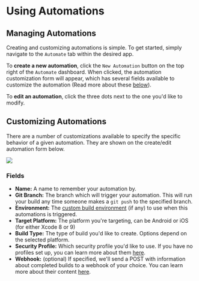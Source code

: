 # Using Automations

## Managing Automations

Creating and customizing automations is simple.  To get started, simply navigate to the `Automate` tab within the desired app.

To **create a new automation**, click the `New Automation` button on the top right of the `Automate` dashboard. When clicked, the automation customization form will appear, which has several fields available to customize the automation (Read more about these [below](#customizing-automations)). 

To **edit an automation**, click the three dots next to the one you'd like to modify.

## Customizing Automations

There are a number of customizations available to specify the specific behavior of a given automation. They are shown on the create/edit automation form below.

<img src="/docs/assets/img/pro/ss-automations-automate-form.png" class="browser" />

### Fields

* **Name:** A name to remember your automation by.
* **Git Branch:** The branch which will trigger your automation.  This will run your build any time someone makes a `git push` to the specified branch.
* **Environment:** The [custom build environment](/docs/pro/builds/environments#custom-environments) (if any) to use when this automations is triggered.
* **Target Platform:** The platform you're targeting, can be Android or iOS (for either Xcode 8 or 9)
* **Build Type:** The type of build you'd like to create. Options depend on the selected platform.
* **Security Profile:** Which security profile you'd like to use. If you have no profiles set up, you can learn more about them [here](/docs/pro/package/profiles.html).
* **Webhook:** (optional) If specified, we'll send a POST with information about completed builds to a webhook of your choice.  You can learn more about their content [here](/docs/pro/automation/webhooks).
